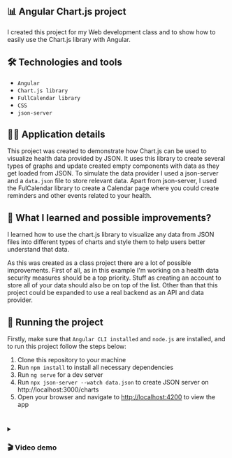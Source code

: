 ## 📊 Angular Chart.js project

I created this project for my Web development class and to show how to easily use the Chart.js library with Angular.

## 🛠️ Technologies and tools

- `Angular`
- `Chart.js library`
- `FullCalendar library`
- `CSS`
- `json-server`

## 👷‍♂️ Application details

This project was created to demonstrate how Chart.js can be used to visualize health data provided by JSON. It uses this library to create several types of graphs and update created empty components with data as they get loaded from JSON. To simulate the data provider I used a json-server and a `data.json` file to store relevant data. Apart from json-server, I used the FulCalendar library to create a Calendar page where you could create reminders and other events related to your health.

## 💭 What I learned and possible improvements?

I learned how to use the chart.js library to visualize any data from JSON files into different types of charts and style them to help users better understand that data.

As this was created as a class project there are a lot of possible improvements. First of all, as in this example I'm working on a health data security measures should be a top priority. Stuff as creating an account to store all of your data should also be on top of the list. Other than that this project could be expanded to use a real backend as an API and data provider.

## 🚦 Running the project

Firstly, make sure that `Angular CLI installed` and `node.js` are installed, and to run this project follow the steps below:

1. Clone this repository to your machine
2. Run `npm install` to install all necessary dependencies
3. Run `ng serve` for a dev server
4. Run `npx json-server --watch data.json` to create JSON server on http://localhost:3000/charts
5. Open your browser and navigate to [http://localhost:4200](http://localhost:4200) to view the app

#

<details> 
  <summary><h3>🎬 Video demo</h3></summary>
  
  <video src="https://github.com/djojov/angular-chartjs-project/assets/55921742/280c89fe-7600-4da8-93ef-85fc4c293e72" controls></video>
  <video src="https://github.com/djojov/angular-chartjs-project/assets/55921742/2bb1e238-17d0-41d5-a085-4d55039436ca" controls></video>

</details>
